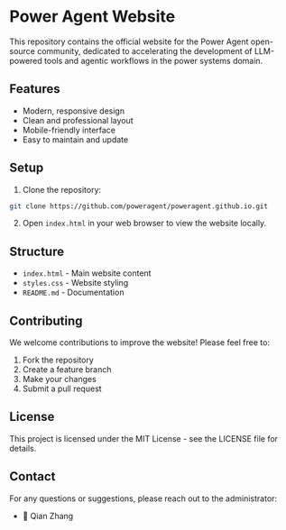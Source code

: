 # Power Agent Website

This repository contains the official website for the Power Agent open-source community, dedicated to accelerating the development of LLM-powered tools and agentic workflows in the power systems domain.

## Features

- Modern, responsive design
- Clean and professional layout
- Mobile-friendly interface
- Easy to maintain and update

## Setup

1. Clone the repository:
```bash
git clone https://github.com/poweragent/poweragent.github.io.git
```

2. Open `index.html` in your web browser to view the website locally.

## Structure

- `index.html` - Main website content
- `styles.css` - Website styling
- `README.md` - Documentation

## Contributing

We welcome contributions to improve the website! Please feel free to:

1. Fork the repository
2. Create a feature branch
3. Make your changes
4. Submit a pull request

## License

This project is licensed under the MIT License - see the LICENSE file for details.

## Contact

For any questions or suggestions, please reach out to the administrator:
- 📧 Qian Zhang 